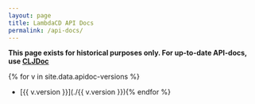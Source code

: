 ```yaml
---
layout: page
title: LambdaCD API Docs
permalink: /api-docs/
---
```


**This page exists for historical purposes only. For up-to-date API-docs, use [CLJDoc](https://cljdoc.org/d/lambdacd/lambdacd/)** 

{% for v in site.data.apidoc-versions %}
 * [{{ v.version }}](./{{ v.version }}){% endfor %}
